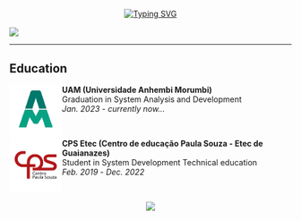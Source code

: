 <p align="center">
 <a href="https://git.io/typing-svg"><img src="https://readme-typing-svg.demolab.com?font=Fira+Code&size=25&pause=1000&color=17F700&background=000000&center=true&vCenter=true&random=false&width=700&height=100&lines=Hello+there!+;I+am+a+full-stack+developer+and+pentester!" alt="Typing SVG" /></a>
</p>


<a href="https://github.com/anuraghazra/github-readme-stats">
  <img height=200 align="center" src="https://github-readme-stats.vercel.app/api?username=glauberperez&theme=chartreuse-dark" />
</a>


---
## Education

  <a href="https://www.uninove.br/"><img src="./assets/uam.png" align="left" width="94" height="94" alt="UAM-pic"/></a>
  **UAM (Universidade Anhembi Morumbi)** \
  Graduation in System Analysis and Development \
  <i>Jan. 2023</i> - <i>currently now...</i>
  
  <br>

  <a href="https://www.cps.sp.gov.br/etecs/etec-de-guaianazes-guaianazes/"><img src="./assets/etec.png" align="left" width="94" height="94" alt="ETEC-pic"/></a>
  **CPS Etec (Centro de educação Paula Souza - Etec de Guaianazes)** \
  Student in System Development Technical education \
  <i>Feb. 2019</i> - <i>Dec. 2022</i>
  
<br>

<p align="center">
 <img src="https://komarev.com/ghpvc/?username=glauberperez&color=blue">
</p>
